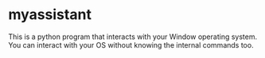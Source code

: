 # myassistant
This is a python program that interacts with your Window operating system. You can interact with your OS without knowing the internal commands too.
